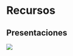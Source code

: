# Recursos

## Presentaciones

[![](http://i.imgur.com/8ejNwbK.png)](https://speakerdeck.com/kikobeats/sailor-components-in-the-backend)
